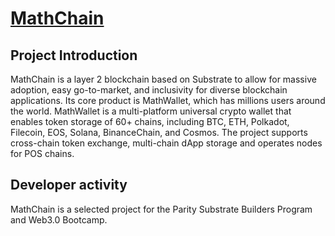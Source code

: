 # [MathChain](https://mathchain.org/)

## Project Introduction

MathChain is a layer 2 blockchain based on Substrate to allow for massive adoption, easy go-to-market, and inclusivity for diverse blockchain applications. Its core product is MathWallet, which has millions users around the world.
MathWallet is a multi-platform universal crypto wallet that enables token storage of 60+ chains, including BTC, ETH, Polkadot, Filecoin, EOS, Solana, BinanceChain, and Cosmos. The project supports cross-chain token exchange, multi-chain dApp storage and operates nodes for POS chains.


## Developer activity

MathChain is a selected project for the Parity Substrate Builders Program and Web3.0 Bootcamp.